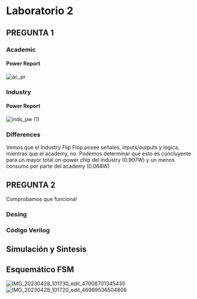 # Laboratorio 2  

## PREGUNTA 1 

### Academic  
#### Power Report 
![ac_pr](https://user-images.githubusercontent.com/73077727/235194893-b30bb58e-56f5-4289-a2e3-6f4b91f37699.PNG)


### Industry
#### Power Report
![inds_pw (1)](https://user-images.githubusercontent.com/73077727/235195361-21f17cee-b9b5-4ce8-a6ce-561fc7db39a0.PNG)

### Differences
Vemos que el Industry Flip Flop posee señales, inputs/outputs y lógica, mientras que el academy, no. Podemos determinar que esto es concluyente para un mayor total on-power chip del industry (0.907W) y un menos consumo por parte del academy (0.068W) 

## PREGUNTA 2  
Comprobamos que funciona! 
### Desing  
 
### Código Verilog  

## Simulación y Sintesis  


## Esquemático FSM
![IMG_20230428_101730_edit_47008701345430](https://user-images.githubusercontent.com/73077727/235195063-952136d3-b128-489d-935b-d9688be2661a.jpg)
![IMG_20230428_101720_edit_46989536504808](https://user-images.githubusercontent.com/73077727/235195067-1447aa46-17ce-40d7-8f0d-37ac4e04d18f.jpg)
